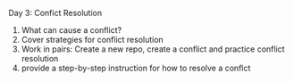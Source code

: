 Day 3:  Confict Resolution
1) What can cause a conflict? 
2) Cover strategies for conflict resolution
3) Work in pairs: Create a new repo, create a conflict and practice conflict resolution
4) provide a step-by-step instruction for how to resolve a conflct